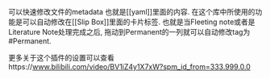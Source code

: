 可以快速修改文件的metadata 也就是[[yaml]]里面的内容. 在这个库中所使用的功能是可以自动修改在[[Slip Box]]里面的卡片标签. 也就是当Fleeting note或者是 Literature Note处理完成之后, 拖动到Permanent的一列就可以自动修改tag为 #Permanent.

更多关于这个插件的设置可以查看https://www.bilibili.com/video/BV1iZ4y1X7xW?spm_id_from=333.999.0.0